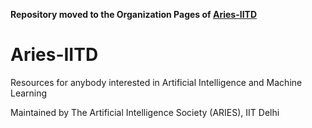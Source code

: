 **Repository moved to the Organization Pages of [Aries-IITD](https://github.com/Aries-IITD)**
# Aries-IITD
Resources for anybody interested in Artificial Intelligence and Machine Learning

Maintained by The Artificial Intelligence Society (ARIES), IIT Delhi
